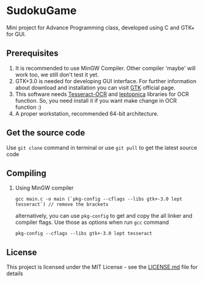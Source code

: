 # SudokuGame

Mini project for Advance Programming class, developed using C and GTK+ for GUI.

## Prerequisites

1. It is recommended to use MinGW Compiler. Other compiler 'maybe' will work too, we still don't test it yet.
2. GTK+3.0 is needed for developing GUI interface. For further information about download and installation you can visit [GTK](https://www.gtk.org/download/index.php) official page.
3. This software needs [Tesseract-OCR](https://github.com/tesseract-ocr/tesseract) and [leptopnica](http://www.leptonica.com/source/README.html) libraries for OCR function. So, you need install it if you want make change in OCR function :)
4. A proper workstation, recommended 64-bit architecture.

## Get the source code

Use `git clone` command in terminal or use `git pull` to get the latest source code

## Compiling

1. Using MinGW compiler</br>
    ```
    gcc main.c -o main (`pkg-config --cflags --libs gtk+-3.0 lept tesseract`) // remove the brackets
    ```

   alternatively, you can use `pkg-config` to get and copy the all linker and compiler flags. Use those as options when run `gcc` command
    ```
    pkg-config --cflags --libs gtk+-3.0 lept tesseract
    ```


## License

This project is licensed under the MIT License - see the [LICENSE.md](LICENSE.md) file for details


